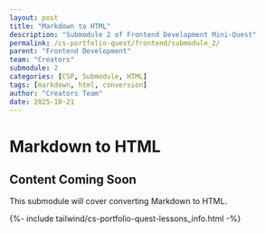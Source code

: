 ```yaml
---
layout: post
title: "Markdown to HTML"
description: "Submodule 2 of Frontend Development Mini-Quest"
permalink: /cs-portfolio-quest/frontend/submodule_2/
parent: "Frontend Development"
team: "Creators"
submodule: 2
categories: [CSP, Submodule, HTML]
tags: [markdown, html, conversion]
author: "Creators Team"
date: 2025-10-21
---
```


# Markdown to HTML

## Content Coming Soon
This submodule will cover converting Markdown to HTML.

{%- include tailwind/cs-portfolio-quest-lessons_info.html -%}